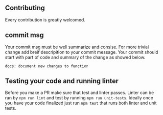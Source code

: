 ## Contributing

Every contribution is greatly welcomed.

## commit msg
Your commit msg must be well summarize and consise. For more trivial change add breif descripition
to your commit message. Your commit should start with part of code and summary of the change as showed below.

```
docs: document new changes to function
```

## Testing your code and running linter
Before you make a PR make sure that test and linter passes.
Linter can be ran by `npm run lint` and test by running `npm run unit-tests`.
Ideally once you have your code finalized just run `npm test` that runs both linter
and unit tests.
